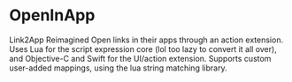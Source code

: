 # OpenInApp
Link2App Reimagined
Open links in their apps through an action extension. 
Uses Lua for the script expression core (lol too lazy to convert it all over), and Objective-C and Swift for the UI/action extension.
Supports custom user-added mappings, using the lua string matching library. 
